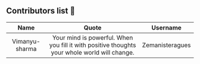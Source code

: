 ## Contributors list 📝

| Name | Quote | Username |
|:------:|:--------:|:---------:|
Vimanyu-sharma| Your mind is powerful. When you fill it with positive thoughts your whole world will change.|Zemanisteragues

